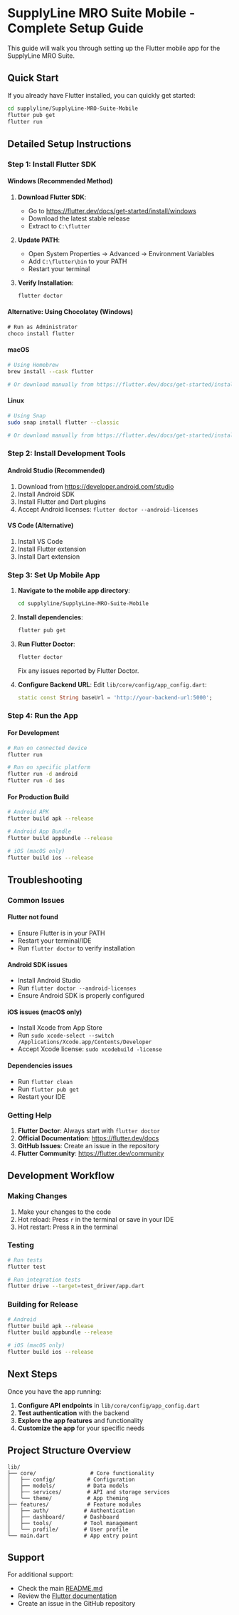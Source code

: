 # SupplyLine MRO Suite Mobile - Complete Setup Guide

This guide will walk you through setting up the Flutter mobile app for the SupplyLine MRO Suite.

## Quick Start

If you already have Flutter installed, you can quickly get started:

```bash
cd supplyline/SupplyLine-MRO-Suite-Mobile
flutter pub get
flutter run
```

## Detailed Setup Instructions

### Step 1: Install Flutter SDK

#### Windows (Recommended Method)
1. **Download Flutter SDK**:
   - Go to https://flutter.dev/docs/get-started/install/windows
   - Download the latest stable release
   - Extract to `C:\flutter`

2. **Update PATH**:
   - Open System Properties → Advanced → Environment Variables
   - Add `C:\flutter\bin` to your PATH
   - Restart your terminal

3. **Verify Installation**:
   ```cmd
   flutter doctor
   ```

#### Alternative: Using Chocolatey (Windows)
```cmd
# Run as Administrator
choco install flutter
```

#### macOS
```bash
# Using Homebrew
brew install --cask flutter

# Or download manually from https://flutter.dev/docs/get-started/install/macos
```

#### Linux
```bash
# Using Snap
sudo snap install flutter --classic

# Or download manually from https://flutter.dev/docs/get-started/install/linux
```

### Step 2: Install Development Tools

#### Android Studio (Recommended)
1. Download from https://developer.android.com/studio
2. Install Android SDK
3. Install Flutter and Dart plugins
4. Accept Android licenses: `flutter doctor --android-licenses`

#### VS Code (Alternative)
1. Install VS Code
2. Install Flutter extension
3. Install Dart extension

### Step 3: Set Up Mobile App

1. **Navigate to the mobile app directory**:
   ```bash
   cd supplyline/SupplyLine-MRO-Suite-Mobile
   ```

2. **Install dependencies**:
   ```bash
   flutter pub get
   ```

3. **Run Flutter Doctor**:
   ```bash
   flutter doctor
   ```
   Fix any issues reported by Flutter Doctor.

4. **Configure Backend URL**:
   Edit `lib/core/config/app_config.dart`:
   ```dart
   static const String baseUrl = 'http://your-backend-url:5000';
   ```

### Step 4: Run the App

#### For Development
```bash
# Run on connected device
flutter run

# Run on specific platform
flutter run -d android
flutter run -d ios
```

#### For Production Build
```bash
# Android APK
flutter build apk --release

# Android App Bundle
flutter build appbundle --release

# iOS (macOS only)
flutter build ios --release
```

## Troubleshooting

### Common Issues

#### Flutter not found
- Ensure Flutter is in your PATH
- Restart your terminal/IDE
- Run `flutter doctor` to verify installation

#### Android SDK issues
- Install Android Studio
- Run `flutter doctor --android-licenses`
- Ensure Android SDK is properly configured

#### iOS issues (macOS only)
- Install Xcode from App Store
- Run `sudo xcode-select --switch /Applications/Xcode.app/Contents/Developer`
- Accept Xcode license: `sudo xcodebuild -license`

#### Dependencies issues
- Run `flutter clean`
- Run `flutter pub get`
- Restart your IDE

### Getting Help

1. **Flutter Doctor**: Always start with `flutter doctor`
2. **Official Documentation**: https://flutter.dev/docs
3. **GitHub Issues**: Create an issue in the repository
4. **Flutter Community**: https://flutter.dev/community

## Development Workflow

### Making Changes
1. Make your changes to the code
2. Hot reload: Press `r` in the terminal or save in your IDE
3. Hot restart: Press `R` in the terminal

### Testing
```bash
# Run tests
flutter test

# Run integration tests
flutter drive --target=test_driver/app.dart
```

### Building for Release
```bash
# Android
flutter build apk --release
flutter build appbundle --release

# iOS (macOS only)
flutter build ios --release
```

## Next Steps

Once you have the app running:

1. **Configure API endpoints** in `lib/core/config/app_config.dart`
2. **Test authentication** with the backend
3. **Explore the app features** and functionality
4. **Customize the app** for your specific needs

## Project Structure Overview

```
lib/
├── core/                 # Core functionality
│   ├── config/          # Configuration
│   ├── models/          # Data models
│   ├── services/        # API and storage services
│   └── theme/           # App theming
├── features/            # Feature modules
│   ├── auth/           # Authentication
│   ├── dashboard/      # Dashboard
│   ├── tools/          # Tool management
│   └── profile/        # User profile
└── main.dart           # App entry point
```

## Support

For additional support:
- Check the main [README.md](README.md)
- Review the [Flutter documentation](https://flutter.dev/docs)
- Create an issue in the GitHub repository

